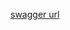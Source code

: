 [swagger url](http://ec2-54-248-41-92.ap-northeast-1.compute.amazonaws.com:8080/swagger-ui/index.html)